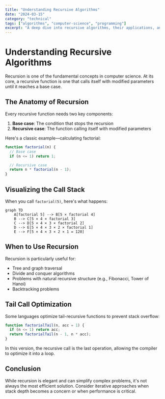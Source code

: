 ```yaml
---
title: "Understanding Recursive Algorithms"
date: "2024-03-15"
category: "technical"
tags: ["algorithms", "computer-science", "programming"]
excerpt: "A deep dive into recursive algorithms, their applications, and when to use them effectively."
---
```


# Understanding Recursive Algorithms

Recursion is one of the fundamental concepts in computer science. At its core, a recursive function is one that calls itself with modified parameters until it reaches a base case.

## The Anatomy of Recursion

Every recursive function needs two key components:

1. **Base case**: The condition that stops the recursion
2. **Recursive case**: The function calling itself with modified parameters

Here's a classic example—calculating factorial:

```javascript
function factorial(n) {
  // Base case
  if (n <= 1) return 1;

  // Recursive case
  return n * factorial(n - 1);
}
```

## Visualizing the Call Stack

When you call `factorial(5)`, here's what happens:

```mermaid
graph TD
    A[factorial 5] --> B[5 × factorial 4]
    B --> C[5 × 4 × factorial 3]
    C --> D[5 × 4 × 3 × factorial 2]
    D --> E[5 × 4 × 3 × 2 × factorial 1]
    E --> F[5 × 4 × 3 × 2 × 1 = 120]
```

## When to Use Recursion

Recursion is particularly useful for:

- Tree and graph traversal
- Divide and conquer algorithms
- Problems with natural recursive structure (e.g., Fibonacci, Tower of Hanoi)
- Backtracking problems

## Tail Call Optimization

Some languages optimize tail-recursive functions to prevent stack overflow:

```javascript
function factorialTail(n, acc = 1) {
  if (n <= 1) return acc;
  return factorialTail(n - 1, n * acc);
}
```

In this version, the recursive call is the last operation, allowing the compiler to optimize it into a loop.

## Conclusion

While recursion is elegant and can simplify complex problems, it's not always the most efficient solution. Consider iterative approaches when stack depth becomes a concern or when performance is critical.
